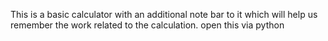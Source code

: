 This is a basic calculator with an additional note bar to it which will help us remember the work related to the calculation.
open this via python
